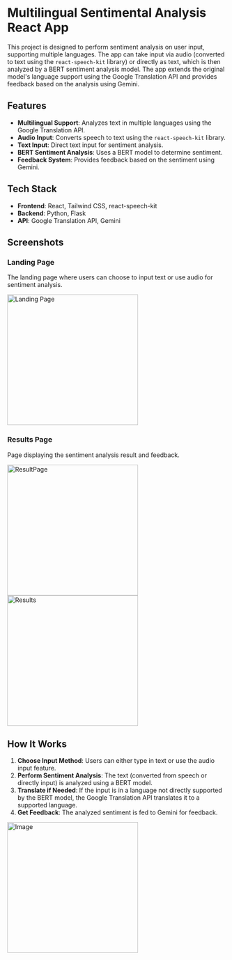 # Multilingual Sentimental Analysis React App

This project is designed to perform sentiment analysis on user input, supporting multiple languages. The app can take input via audio (converted to text using the `react-speech-kit` library) or directly as text, which is then analyzed by a BERT sentiment analysis model. The app extends the original model's language support using the Google Translation API and provides feedback based on the analysis using Gemini.

## Features

- **Multilingual Support**: Analyzes text in multiple languages using the Google Translation API.
- **Audio Input**: Converts speech to text using the `react-speech-kit` library.
- **Text Input**: Direct text input for sentiment analysis.
- **BERT Sentiment Analysis**: Uses a BERT model to determine sentiment.
- **Feedback System**: Provides feedback based on the sentiment using Gemini.

## Tech Stack

- **Frontend**: React, Tailwind CSS, react-speech-kit
- **Backend**: Python, Flask
- **API**: Google Translation API, Gemini

## Screenshots

### Landing Page
The landing page where users can choose to input text or use audio for sentiment analysis.

<img src="https://github.com/user-attachments/assets/5468631c-551c-4072-9be7-7151bdd1dd40" alt="Landing Page" width="300"/>

### Results Page
Page displaying the sentiment analysis result and feedback.

<img src="https://github.com/user-attachments/assets/54fe7e77-b0cb-424f-846e-6b3e7075ce3a" alt="ResultPage" width="300"/>
<img src="https://github.com/user-attachments/assets/3512e770-a686-487e-8c35-b92ebc6752ed" alt="Results" width="300"/>

## How It Works

1. **Choose Input Method**: Users can either type in text or use the audio input feature.
2. **Perform Sentiment Analysis**: The text (converted from speech or directly input) is analyzed using a BERT model.
3. **Translate if Needed**: If the input is in a language not directly supported by the BERT model, the Google Translation API translates it to a supported language.
4. **Get Feedback**: The analyzed sentiment is fed to Gemini for feedback.
<img src="https://github.com/user-attachments/assets/faf8e29d-85d1-4289-a0e6-8b10a2a5a89a" alt="Image" width="300"/>
